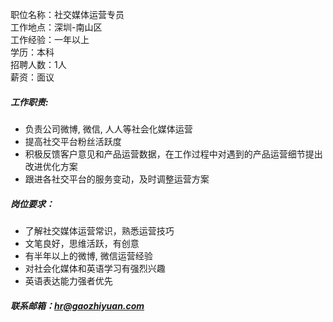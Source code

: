 职位名称：社交媒体运营专员  
工作地点：深圳-南山区  
工作经验：一年以上  
学历：本科  
招聘人数：1人  
薪资：面议  

##### 工作职责:
+ 负责公司微博, 微信, 人人等社会化媒体运营
+ 提高社交平台粉丝活跃度
+ 积极反馈客户意见和产品运营数据，在工作过程中对遇到的产品运营细节提出改进优化方案
+ 跟进各社交平台的服务变动，及时调整运营方案

##### 岗位要求：
+ 了解社交媒体运营常识，熟悉运营技巧
+ 文笔良好，思维活跃，有创意
+ 有半年以上的微博, 微信运营经验
+ 对社会化媒体和英语学习有强烈兴趣
+ 英语表达能力强者优先

##### 联系邮箱：[hr@gaozhiyuan.com](mailto:hr@gaozhiyuan.com)